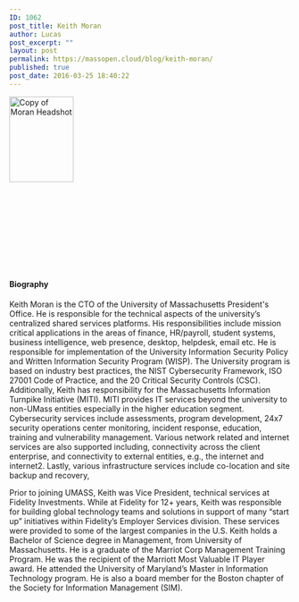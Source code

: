 ```yaml
---
ID: 1062
post_title: Keith Moran
author: Lucas
post_excerpt: ""
layout: post
permalink: https://massopen.cloud/blog/keith-moran/
published: true
post_date: 2016-03-25 18:40:22
---
```

<img class="wp-image-873 alignleft" src="http://massopen.cloud/wp-content/uploads/2016/01/Copy-of-Moran-Headshot-225x300.jpg" alt="Copy of Moran Headshot" width="115" height="153" />

&nbsp;

&nbsp;

&nbsp;

&nbsp;

&nbsp;
<h4>Biography</h4>
Keith Moran is the CTO of the University of Massachusetts President's Office. He is responsible for the technical aspects of the university’s centralized shared services platforms. His responsibilities include mission critical applications in the areas of finance, HR/payroll, student systems, business intelligence, web presence, desktop, helpdesk, email etc. He is responsible for implementation of the University Information Security Policy and Written Information Security Program (WISP). The University program is based on industry best practices, the NIST Cybersecurity Framework, ISO 27001 Code of Practice, and the 20 Critical Security Controls (CSC).
Additionally, Keith has responsibility for the Massachusetts Information Turnpike Initiative (MITI). MITI provides IT services beyond the university to non-UMass entities especially in the higher education segment. Cybersecurity services include assessments, program development, 24x7 security operations center monitoring, incident response, education, training and vulnerability management. Various network related and internet services are also supported including, connectivity across the client enterprise, and connectivity to external entities, e.g., the internet and internet2. Lastly, various infrastructure services include co-location and site backup and recovery,

Prior to joining UMASS, Keith was Vice President, technical services at Fidelity Investments. While at Fidelity for 12+ years, Keith was responsible for building global technology teams and solutions in support of many “start up” initiatives within Fidelity’s Employer Services division. These services were provided to some of the largest companies in the U.S.
Keith holds a Bachelor of Science degree in Management, from University of Massachusetts. He is a graduate of the Marriot Corp Management Training Program. He was the recipient of the Marriott Most Valuable IT Player award. He attended the University of Maryland’s Master in Information Technology program. He is also a board member for the Boston chapter of the Society for Information Management (SIM).